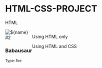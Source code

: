 # HTML-CSS-PROJECT
HTML
<div style="display:flex;">
<div class="pokemon">
	<div class="img-container">
        <img src="https://raw.githubusercontent.com/PokeAPI/sprites/master/sprites/pokemon/2.png"" alt="${name}">
    </div>
    <div class="info">
        <span class="number">#2</span>
        <h3 class="name">Babausaur</h3>
        <small class="type">Type: <span>fire</span> </small>
    </div>
</div>
<div>



































Using HTML only




Using HTML and CSS







	  

